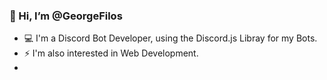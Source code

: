 <!--
**GeorgeFilos/GeorgeFilos** is a ✨ _special_ ✨ repository because its `README.md` (this file) appears on your GitHub profile.
-->

### 👋 Hi, I’m @GeorgeFilos
- 💻 I'm a Discord Bot Developer, using the Discord.js Libray for my Bots.
- ⚡ I'm also interested in Web Development.
- 
